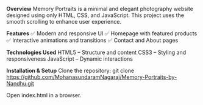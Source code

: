 **Overview**
Memory Portraits is a minimal and elegant photography website designed using only HTML, CSS, and JavaScript. This project uses the smooth scrolling to enhance user experience.

**Features**
✅ Modern and responsive UI
✅ Homepage with featured products
✅ Interactive animations and transitions
✅ Contact and About pages

**Technologies Used**
HTML5 – Structure and content
CSS3 – Styling and responsiveness
JavaScript – Dynamic interactions

**Installation & Setup**
Clone the repository:
git clone https://github.com/MohanasundaramNagaraj/Memory-Portraits-by-Nandhu.git

Open index.html in a browser.

